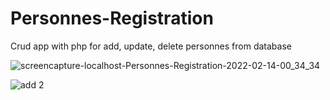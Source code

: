 # Personnes-Registration
Crud app with php for add, update, delete personnes from database

![screencapture-localhost-Personnes-Registration-2022-02-14-00_34_34](https://user-images.githubusercontent.com/99620184/153827148-752b5362-e9dc-4727-8773-ffbce7b24927.png)

![add 2](https://user-images.githubusercontent.com/99620184/153827292-0c3e07b1-d6dd-42f7-b9c0-e4c3700c2e2e.png)


